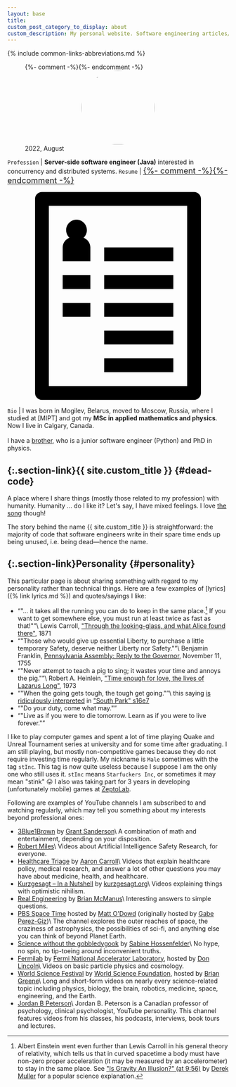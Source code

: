 ```yaml
---
layout: base
title:
custom_post_category_to_display: about
custom_description: My personal website. Software engineering articles/notes/thoughts written by me and occasionally other stuff.
---
```

{% include common-links-abbreviations.md %}

<figure style="display: block">
  {%- comment -%}<!-- -webkit-clip-path is for iOS Safari -->{%- endcomment -%}
  <img src="{% link /assets/img/face.webp %}" alt="Me" style="clip-path: circle(50% at 50% 50%); -webkit-clip-path: circle(50% at 50% 50%); width: 12em; height: auto; display: block; margin-left: auto; margin-right: auto;">
  <figcaption>2022, August</figcaption>
</figure>

`Profession` | **Server-side software engineer (Java)** interested in concurrency and distributed systems.
`Resume` | <a class="button" style="font-size: 1.3em;" href="{% link resume.md %}" title="Resume">{%- comment -%}<!-- /assets/img/resume-badge.svg -->{%- endcomment -%}<svg class="svg-button" enable-background="new 0 0 96 96" version="1.1" viewBox="0 0 96 96" xmlns="http://www.w3.org/2000/svg"><path d="M72,63H42v6h30V63z M72,75H42v6h30V75z M72,27H42v6h30V27z M72,39H42v6h30V39z M72,51H42v6h30V51z M36,51H24v6h12V51z M81,3  H15c-1.657,0-3,1.343-3,3v84c0,1.657,1.343,3,3,3h66c1.657,0,3-1.343,3-3V6C84,4.343,82.657,3,81,3z M78,87H18V9h60V87z M36,39H24v6  h12V39z M36,27c0-1.938-1.231-3.576-2.95-4.209c0.886-0.821,1.45-1.986,1.45-3.291c0-2.486-2.015-4.5-4.5-4.5s-4.5,2.014-4.5,4.5  c0,1.305,0.563,2.47,1.45,3.291C25.231,23.424,24,25.062,24,27v6h12V27z"/></svg></a>
`Bio` | I was born in Mogilev, Belarus, moved to Moscow, Russia, where I studied at [MIPT] and got my **MSc in applied mathematics and physics**. Now I live in Calgary, Canada.<br><br>I have a <a href="https://www.kovalenko.place" title="Permanent head Damage">brother</a>, who is a junior software engineer (Python) and PhD in physics.

## [](#dead-code){:.section-link}{{ site.custom_title }} {#dead-code}
A place where I share things (mostly those related to my profession) with humanity.
Humanity … do I like it? Let's say, I have mixed feelings.
I love [the song](https://youtu.be/0755SXCTCN0) though!

The story behind the name {{ site.custom_title }} is straightforward:
the majority of code that software engineers write in their spare time ends up being unused, i.e. being dead&mdash;hence the name.

## [](#personality){:.section-link}Personality {#personality}
This particular page is about sharing something with regard to my personality rather than technical things.
Here are a few examples of [lyrics]({% link lyrics.md %}) and quotes/sayings I like:
* <q>"… it takes all the running you can do to keep in the same place.[^1] If you want to get somewhere else, you must run at least twice as fast as that!"</q>\\
  <span class="insignificant">Lewis Carroll, ["Through the looking-glass, and what Alice found there"](https://www.loc.gov/item/00000848/), 1871</span>
* <q>"Those who would give up essential Liberty, to purchase a little temporary Safety, deserve neither Liberty nor Safety."</q>\\
  <span class="insignificant">Benjamin Franklin, [Pennsylvania Assembly: Reply to the Governor](https://franklinpapers.org/framedVolumes.jsp?vol=6&page=238a), November 11, 1755</span>
* <q>"Never attempt to teach a pig to sing; it wastes your time and annoys the pig."</q>\\
  <span class="insignificant">Robert A. Heinlein, ["Time enough for love, the lives of Lazarus Long"](https://catalog.loc.gov/vwebv/search?searchCode=LCCN&searchArg=72098131&searchType=1&permalink=y), 1973</span>
* <q>"When the going gets tough, the tough get going."</q>\\
  <span class="insignificant">this saying [is ridiculously interpreted](https://youtu.be/z52kKE8qngs) in ["South Park" s16e7](https://www.southparkstudios.com/episodes/iyw8ps/south-park-cartman-finds-love-season-16-ep-7)</span>
* <q>"Do your duty, come what may."</q>
* <q>"Live as if you were to die tomorrow. Learn as if you were to live forever."</q>

I like to play computer games and spent a lot of time playing Quake and Unreal Tournament series at university and for some time after graduating.
I am still playing, but mostly non-competitive games because they do not require investing time regularly.
My nickname is `Male` sometimes with the tag `stInc`.
This tag is now quite useless because I suppose I am the only one who still uses it.
`stInc` means `Starfuckers Inc`, or sometimes it may mean "stink" &#x1f61b;
I also was taking part for 3 years in developing (unfortunately mobile) games at [ZeptoLab](https://youtu.be/mAXjQvJ2Umo).

Following are examples of YouTube channels I am subscribed to and watching regularly, which may tell you something about my interests beyond professional ones:

* [3Blue1Brown](https://www.youtube.com/3blue1brown)<span class="insignificant">&nbsp;by [Grant Sanderson](https://www.3blue1brown.com/about#about-the-author)</span>\\
  <span class="insignificant">A combination of math and entertainment, depending on your disposition.</span>
* [Robert Miles](https://www.youtube.com/RobertMilesAI)\\
  <span class="insignificant">Videos about Artificial Intelligence Safety Research, for everyone.</span>
* [Healthcare Triage](https://www.youtube.com/healthcaretriage)<span class="insignificant">&nbsp;by [Aaron Carroll](https://medicine.iu.edu/faculty/3005/carroll-aaron)</span>\\
  <span class="insignificant">Videos that explain healthcare policy, medical research, and answer a lot of other questions you may have about medicine, health, and healthcare.</span>
* [Kurzgesagt – In a Nutshell](https://www.youtube.com/inanutshell)<span class="insignificant">&nbsp;by [kurzgesagt.org](https://kurzgesagt.org/about/)</span>\\
  <span class="insignificant">Videos explaining things with optimistic nihilism.</span>
* [Real Engineering](https://www.youtube.com/RealEngineering)<span class="insignificant">&nbsp;by [Brian McManus](https://twitter.com/TheBrianMcManus)</span>\\
  <span class="insignificant">Interesting answers to simple questions.</span>
* [PBS Space Time](https://www.youtube.com/pbsspacetime)<span class="insignificant">&nbsp;hosted by [Matt O'Dowd](https://www.mattodowd.space/) (originally hosted by [Gabe Perez-Giz](https://twitter.com/fizziksgabe))</span>\\
  <span class="insignificant">The channel explores the outer reaches of space, the craziness of astrophysics, the possibilities of sci-fi, and anything else you can think of beyond Planet Earth.</span>
* [Science without the gobbledygook](https://www.youtube.com/SabineHossenfelder)<span class="insignificant">&nbsp;by [Sabine Hossenfelder](http://sabinehossenfelder.com/)</span>\\
  <span class="insignificant">No hype, no spin, no tip-toeing around inconvenient truths.</span>
* [Fermilab](https://www.youtube.com/fermilab)<span class="insignificant">&nbsp;by [Fermi National Accelerator Laboratory](https://www.fnal.gov/), hosted by [Don Lincoln](https://drdonlincoln.com/)</span>\\
  <span class="insignificant">Videos on basic particle physics and cosmology.</span>
* [World Science Festival](https://www.youtube.com/WorldScienceFestival)<span class="insignificant">&nbsp;by [World Science Foundation](https://www.worldsciencefestival.com/about/meet-our-team/), hosted by [Brian Greene](https://www.briangreene.org/)</span>\\
  <span class="insignificant">Long and short-form videos on nearly every science-related topic including physics, biology, the brain, robotics, medicine, space, engineering, and the Earth.</span>
* [Jordan B Peterson](https://www.youtube.com/JordanPetersonVideos)\\
  <span class="insignificant">Jordan B. Peterson is a Canadian professor of psychology,
  clinical psychologist, YouTube personality. This channel features videos from his classes,
  his podcasts, interviews, book tours and lectures.</span>

[^1]: Albert Einstein went even further than Lewis Carroll in his general theory of relativity, which tells us that in curved spacetime a body must
    have non-zero proper acceleration (it may be measured by an accelerometer) to stay in the same place.
    See ["Is Gravity An Illusion?" (at 9:56)](https://youtu.be/XRr1kaXKBsU?t=596)<span class="insignificant">&nbsp;by [Derek Muller](https://www.veritasium.com)</span>
    for a popular science explanation.

